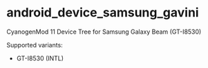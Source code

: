 android_device_samsung_gavini
=============================

CyanogenMod 11 Device Tree for Samsung Galaxy Beam (GT-I8530)

Supported variants:
  - GT-I8530 (INTL)

